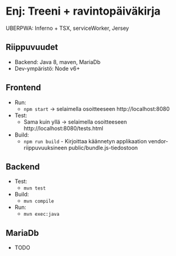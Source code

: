 # Enj: Treeni + ravintopäiväkirja

UBERPWA: Inferno + TSX, serviceWorker, Jersey

## Riippuvuudet

* Backend: Java 8, maven, MariaDb
* Dev-ympäristö: Node v6+

## Frontend

* Run:
    * `npm start` -> selaimella osoitteeseen http://localhost:8080
* Test:
    * Sama kuin yllä -> selaimella osoitteeseen http://localhost:8080/tests.html
* Build:
    * `npm run build` - Kirjoittaa käännetyn applikaation vendor-riippuvuuksineen public/bundle.js-tiedostoon

## Backend

* Test:
    * `mvn test`
* Build:
    * `mvn compile`
* Run:
    * `mvn exec:java`

## MariaDb

* TODO